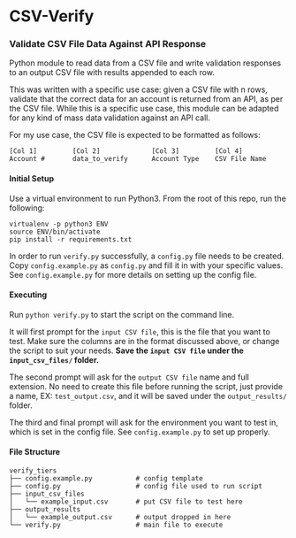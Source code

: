 # CSV-Verify

### Validate CSV File Data Against API Response

Python module to read data from a CSV file and write validation responses to an output CSV file with results appended to each row.

This was written with a specific use case: given a CSV file with n rows, validate that the correct data for an account is returned from an API, as per the CSV file. While this is a specific use case, this module can be adapted for any kind of mass data validation against an API call.

For my use case, the CSV file is expected to be formatted as follows:

    [Col 1]         [Col 2]             [Col 3]         [Col 4]
    Account #       data_to_verify      Account Type    CSV File Name

#### Initial Setup 

Use a virtual environment to run Python3. From the root of this repo, run the following:
```
virtualenv -p python3 ENV
source ENV/bin/activate
pip install -r requirements.txt
```

In order to run `verify.py` successfully, a `config.py` file needs to be created. Copy `config.example.py` as `config.py` and fill it in with your specific values. See `config.example.py` for more details on setting up the config file. 

#### Executing

Run `python verify.py` to start the script on the command line. 

It will first prompt for the `input CSV file`, this is the file that you want to test. Make sure the columns are in the format discussed above, or change the script to suit your needs. **Save the `input CSV file` under the `input_csv_files/` folder.**

The second prompt will ask for the `output CSV file` name and full extension. No need to create this file before running the script, just provide a name, EX: `test_output.csv`, and it will be saved under the `output_results/` folder.

The third and final prompt will ask for the environment you want to test in, which is set in the config file. See `config.example.py` to set up properly.

#### File Structure

```
verify_tiers
├── config.example.py           # config template
├── config.py                   # config file used to run script
├── input_csv_files
│   └── example_input.csv       # put CSV file to test here
├── output_results
│   └── example_output.csv      # output dropped in here
└── verify.py                   # main file to execute
```


